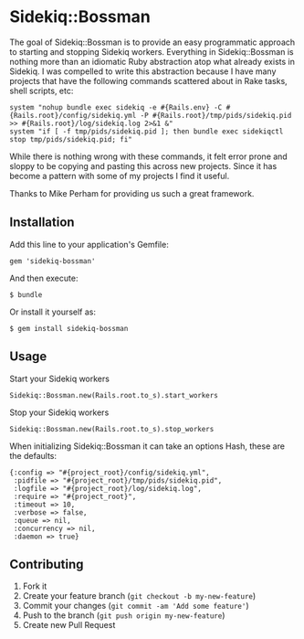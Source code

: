 # Sidekiq::Bossman

The goal of Sidekiq::Bossman is to provide an easy programmatic approach
to starting and stopping Sidekiq workers. Everything in Sidekiq::Bossman
is nothing more than an idiomatic Ruby abstraction atop what already exists in Sidekiq.
I was compelled to write this abstraction because I have many projects that
have the following commands scattered about in Rake tasks, shell scripts, etc:

    system "nohup bundle exec sidekiq -e #{Rails.env} -C #{Rails.root}/config/sidekiq.yml -P #{Rails.root}/tmp/pids/sidekiq.pid >> #{Rails.root}/log/sidekiq.log 2>&1 &"
    system "if [ -f tmp/pids/sidekiq.pid ]; then bundle exec sidekiqctl stop tmp/pids/sidekiq.pid; fi"

While there is nothing wrong with these commands, it felt error prone and sloppy to be
copying and pasting this across new projects. Since it has become a pattern with some of my projects I find
it useful.

Thanks to Mike Perham for providing us such a great framework.

## Installation

Add this line to your application's Gemfile:

    gem 'sidekiq-bossman'

And then execute:

    $ bundle

Or install it yourself as:

    $ gem install sidekiq-bossman

## Usage

Start your Sidekiq workers

    Sidekiq::Bossman.new(Rails.root.to_s).start_workers

Stop your Sidekiq workers

    Sidekiq::Bossman.new(Rails.root.to_s).stop_workers

When initializing Sidekiq::Bossman it can take an options Hash, these are the defaults:

    {:config => "#{project_root}/config/sidekiq.yml",
     :pidfile => "#{project_root}/tmp/pids/sidekiq.pid",
     :logfile => "#{project_root}/log/sidekiq.log",
     :require => "#{project_root}",
     :timeout => 10,
     :verbose => false,
     :queue => nil,
     :concurrency => nil,
     :daemon => true}


## Contributing

1. Fork it
2. Create your feature branch (`git checkout -b my-new-feature`)
3. Commit your changes (`git commit -am 'Add some feature'`)
4. Push to the branch (`git push origin my-new-feature`)
5. Create new Pull Request
